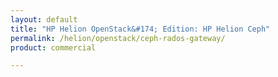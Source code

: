 ```yaml
---
layout: default
title: "HP Helion OpenStack&#174; Edition: HP Helion Ceph"
permalink: /helion/openstack/ceph-rados-gateway/
product: commercial

---
```

<!--UNDER REVISION-->


<script>

function PageRefresh {
onLoad="window.refresh"
}

PageRefresh();

</script>
<!--
<p style="font-size: small;"> <a href="/helion/openstack/install-beta/kvm/">&#9664; PREV</a> | <a href="/helion/openstack/install-beta-overview/">&#9650; UP</a> | <a href="/helion/openstack/install-beta/esx/">NEXT &#9654;</a> </p>

##Ceph Rados Gateway

Ceph Rados Gateway offers Swift API access to objects stored in Ceph. It is object storage interface that uses Ceph Object Gateway daemon - radosgw. radosgw is FastCGI module for interacting with Ceph storage cluster. For more details, refer to http://ceph.com/docs/master/radosgw/

Setting up of RADOS gateway is done on a discrete node that eventually becomes an integral part of Ceph cluster. Existing Ceph cluster can be easily extended by adding gateway node. For more details, refer http://ceph.com/docs/master/install/install-ceph-gateway/

For High availability Rados Gateway, a load balancer is required. HA Proxy is an example of a load balancer that has been used successfully with rados gateway endpoints. For implementing HA Rados Gateway, second gateway node is setup similar to first one. The only thing needed is to use an unique client for second node. Following section has explicit callouts for HA.

###Administration node

Following steps are performed from Ceph admin node. Assumption here is that hostname for gateway node is gateway. If HA is considered, hostname of second node is gateway1.

* Log in to admin node as root user and ensure Ceph packages are already installed. If not, perform the following

		apt-get install ceph

* Change directory to /etc/ceph

* Create keyring for gateway and associate required permission

		ceph-authtool --create-keyring /etc/ceph/ceph.client.radosgw.keyring
		chmod +r /etc/ceph/ceph.client.radosgw.keyring

* Generate gateway username and key. Default user is gateway

		ceph-authtool /etc/ceph/ceph.client.radosgw.keyring -n client.radosgw.gateway --gen-key

	**Note**: For HA, create additional user - gateway1 like below

		ceph-authtool /etc/ceph/ceph.client.radosgw.keyring -n client.radosgw.gateway1 --gen-key

* Add key capabilities

		ceph-authtool -n client.radosgw.gateway --cap osd 'allow rwx' --cap mon 'allow rwx' /etc/ceph/ceph.client.radosgw.keyring

Note: For HA, add key capabilities to gateway1 user

	ceph-authtool -n client.radosgw.gateway1 --cap osd 'allow rwx' --cap mon 'allow rwx' /etc/ceph/ceph.client.radosgw.keyring

* Add key to Ceph cluster

		ceph -k /etc/ceph/ceph.client.admin.keyring auth add client.radosgw.gateway -i /etc/ceph/ceph.client.radosgw.keyring

	Note: For HA, add key for gateway1 user

		ceph -k /etc/ceph/ceph.client.admin.keyring auth add client.radosgw.gateway1 -i /etc/ceph/ceph.client.radosgw.keyring

* Copy keyring to gateway node(s)

		scp /etc/ceph/ceph.client.radosgw.keyring root@gateway:/etc/ceph

* Add gateway configuration by updating ceph.conf file like below.

		[client.admin]
		
		keyring = /etc/ceph/ceph.client.admin.keyring
		
		[client.radosgw.gateway]
		
		host = gateway
		
		keyring = /etc/ceph/ceph.client.radosgw.keyring
		
		rgw socket path = /var/run/ceph/ceph.radosgw.gateway.fastcgi.sock
		
		log file = /var/log/ceph/client.radosgw.gateway.log
		
		rgw dns name = gateway
		
		rgw print continue = false

		# Added for HA
		
		[client.radosgw.gateway1]
		
		host = gateway1
		
		keyring = /etc/ceph/ceph.client.radosgw.keyring
		
		rgw socket path = /var/run/ceph/ceph.radosgw.gateway.fastcgi.sock
		
		log file = /var/log/ceph/client.radosgw.gateway.log
		
		rgw dns name = gateway1
		
		rgw print continue = false

* Re-deploy Ceph configuration on all cluster nodes and client nodes

###Gateway Node

Following steps are performed on gateway node. For HA, same steps are repeated on second node.

* Log in to gateway node as root user and install Ceph packages

		apt-get install ceph

* Install Apache2 and Fastcgi packages

		apt-get install apache2 libapache2-mod-fastcgi

* Configure Apache2/FastCGI

Edit `/etc/apache2/apache2.conf` to include server name of gateway node(s) 
    ServerName gateway.ex.com

**Note**: For HA, second node will have the following

ServerName gateway1.ex.com

* Enable URL rewrite modules for Apache2 and FastCGI

		a2enmod rewrite
		a2enmod fastcgi

* Restart Apache2 for changes to take effect

		/etc/init.d/apache2 restart

* Enable SSL

* Install SSL module

		apt-get install openssl ssl-cert

* Enable SSL

		a2enmod ssl

* Generate certificate

		mkdir /etc/apache2/ssl

		openssl req -x509 -nodes -days 365 -newkey rsa:2048 -keyout /etc/apache2/ssl/apache.key -out /etc/apache2/ssl/apache.crt

* Restart Apache2

		/etc/init.d/apache2 restart

Note: SSL is currently not being considered in working environment

* Edit /etc/hosts file to include fqdn of gateway node	

		192.x.x.x gateway.ex.com gateway

	Note: For HA, second node will have the following
	
		192.x.x.x gateway1.ex.com gateway1

* Add wildcard to DNS

* Install dnsmasq

		apt-get install dnsmasq

* Edit /etc/dnsmasq.conf as follows

		address=/.{fqdn}/{host ip}

		listen-address=127.0.0.1

	For example -

		address=/.gateway.ex.com/192.x.x.x
		
		listen-address=127.0.0.1

	**Note**: For HA, second node will have the following

		address=/.gateway1.ex.com/192.x.x.x
		
		listen-address=127.0.0.1

* Restart dsnmasq

		/etc/init.d/dnsmasq restart

* Ping server with subdomain to ensure radosgw can process subdomain requests

		ping mybucket.{fqdn}

		ping mybucket.gateway.ex.com

		[NOTE: This did not work in hlinux]

* Install Ceph Object Gateway on node(s)

		apt-get install radosgw

* Install Gateway agent on node(s) 
	* wget -q -O- 'https://ceph.com/git/?p=ceph.git;a=blob_plain;f=keys/release.asc' | apt-key add -

	[Note: If key cannot be downloaded, then perform above step on Ubuntu host and copy it to gateway node]

	* echo deb http://ceph.com/debian-firefly/ wheezy main | tee /etc/apt/sources.list.d/ceph.list

	* apt-get install radosgw-agent

* Add Ceph Object Gateway script s3gw.fcgi in /var/www directory with file contents like below

		#!/bin/sh
		exec /usr/bin/radosgw -c /etc/ceph/ceph.conf -n client.radosgw.gateway

* Ensure proper file permission

		chmod +x s3gw.fcgi

		Note: For HA, second node will have the following

		#!/bin/sh
		
		exec /usr/bin/radosgw -c /etc/ceph/ceph.conf -n client.radosgw.gateway1

* Create data directory

		mkdir -p /var/lib/ceph/radosgw/ceph-radosgw.gateway

* Add gateway configuration file rgw.conf in /etc/apache2/sites-available directory with file contents like below

		FastCgiExternalServer /var/www/s3gw.fcgi -socket /var/run/ceph/ceph.radosgw.gateway.fastcgi.sock
		
		<VirtualHost *:80>
		
		ServerName gateway.ex.com
		
		ServerAlias *.gateway.ex.com
		
		ServerAdmin gateway@hp.com
		
		DocumentRoot /var/www
		
		RewriteEngine On
		
		RewriteRule ^/(.*) /s3gw.fcgi?%{QUERY_STRING} [E=HTTP_AUTHORIZATION:%{HTTP:Authorization},L]
		
		<IfModule mod_fastcgi.c>
		
		<Directory /var/www>
		
		Options +ExecCGI
		
		AllowOverride All
		
		SetHandler fastcgi-script
		
		Order allow,deny
		
		Allow from all
		
		AuthBasicAuthoritative Off
		
		</Directory>
		
		</IfModule>
		
		AllowEncodedSlashes On
		
		ErrorLog /var/log/apache2/error.log
		
		CustomLog /var/log/apache2/access.log combined
		
		ServerSignature Off
		
		</VirtualHost>

	Note: For HA, second node will have changes for ServerName, ServerAlias and ServerAdmin accordingly.

* Enable site for rgw.conf

		a2ensite rgw.conf

* Disable default site

		a2dissite 000-default

* Restart all services and start gateway

	*  Apache2

			 /etc/init.d/apache2 restart

	* Gateway radosgw

			/etc/init.d/radosgw start

	* Radosgw in debug mode for troubleshooting

			/usr/bin/radosgw -d -c /etc/ceph/ceph.conf --debug-rgw 20 --rgw-socket-path=/var/run/ceph/ceph.radosgw.gateway.fastcgi.sock

	* Ceph

			/etc/init.d/ceph restart

###Validation

Once all services are up and running, make an anonymous GET request to gateway instance to receive valid response.

* Ensure proxy is not set on gateway node(s)

* Edit /etc/environment to add the following and source the same

		export no_proxy=localhost,127.0.0.1,192.x.x.x,gateway.ex.com,gateway

* GET Request curl http://gateway.ex.com

* GET Response

		<ListAllMyBucketsResult xmlns="http://s3.amazonaws.com/doc/2006-03-01/">
		
		<Owner>
		
		<ID>anonymous</ID>
		
		<DisplayName/>
		
		</Owner>
		
		<Buckets/>
		
		</ListAllMyBucketsResult>

This response indicates that gateway instance is working as expected

* If there is an error, ensure radosgw is executed in debug mode and watch out for errors

* If there is permission issue on /var/run/ceph/ceph-client.radosgw.gateway.asok, change file permission accordingly

		chmod 777 /var/run/ceph/ceph-client.radosgw.gateway.asok

* If there is error with Apache2 or FastCGI, look for debug logs in /var/log/apache2/error.log. Changing permission on /var/www directory or /var/www/s3gw.fcgi file may fix the problem

		chmod 777 /var/www

		chmod 777 /var/www/s3gw.fcgi

##Gateway Pools, Users and Sub-users, Access and Secret keys

**Pools**

Ceph Object Gateways require Ceph Storage Cluster pools to store specific gateway data. If user created has permissions, gateway will create pools automatically. Executing rados lspools lists the available pools. Check if .rgw.buckets and .rgw.buckets.index pools are already created by default. If not, create these pools using ceph osd pool create command. For more details refer https://ceph.com/docs/master/radosgw/config-ref/#pools

<screenshot>

**User and Sub-User**

User reflects user of S3 interface and Subuser reflects a user of Swift interface. Subuser is always associated to a user. For more details, refer https://ceph.com/docs/master/radosgw/admin/. Using radosgw-admin commands, user and subuser are created like below

* radosgw-admin user create --subuser=s3User:swiftUser --display-name="First User " --key-type=swift --access=full

<screenshot>

* Ensure user - s3User and subuser - s3User:swiftUser are stored in respective .users.uid and .users.swift pool

**Access and Secret keys**

S3 users and swifts users need to have access and secret keys to enable end users to interact with gateway instance. Access and secret key for s3User are created like below

* radosgw-admin key create --uid=s3User --key-type=s3 --gen-access-key --gen-secret
* Ensure keys generated are free of JSON escape (\) characters
* If the User or Application will write more than 1k Containers, then modification of the max_buckets variable is required. Also, right-sizing of Placement Groups per Pool may be required. Ensure max_buckets is set to unlimited size by setting it to 0. This is important in order to write unlimited containers into .rgw.buckets default pool during workload testing.
**radosgw-admin user modify --uid=s3User --max-buckets=0**

**S3 Client**

S3 client is not supported by HP for User Data, other than as a validation step during installation and configuration. Gateway instance, S3 users created can be verified using s3cmd tool on gateway node or Ceph client. For more details on s3cmd tool, refer http://s3tools.org/s3cmd.

* Install s3cmd tool

		sudo apt-get install s3cmd

* Configure s3cmd tool like below. Enter relevant information like access key, secret key, etc when prompted. Information is stored in .s3cfg file

		s3cmd --configure

* Access and secret key generated for s3 user can be collected like below

		radosgw-admin user info -uid=s3User

* List buckets using radosgw-admin command or s3cmd or by listing .rgw.buckets pool like below. To begin with, list is empty.

* Create bucket

		s3cmd mb s3://my-Bucket

* Ensure bucket is created by checking its statistics like below
* Upload image to bucket

		s3cmd put <image> <bucket>

* List bucket contents

		s3cmd ls <bucket>
* Download uploaded image

		s3cmd get <bucket> <image>

* Run checksum to ensure downloaded image is not corrupt

		md5sum <image uploaded> <image downloaded>

**Swift Client**

Gateway instance, swift users can be verified using Swift client on gateway node or Ceph client. For more details on swift client, refer https://www.swiftstack.com/docs/integration/python-swiftclient.html

* Install swift client

		sudo apt-get install python-swiftclient

* Create creds.py with following file contents

		#Auth url pointing to gateway node

		export ST_AUTH=http://gateway.ex.com/auth/v1.0

		#Swift user

		export ST_USER=s3User:swiftUser
		#Swift user - secret key

		export ST_KEY= Pp3YqVoyqOpFF28kby03e55j3akd0wEE3NYGjXsK

* Source swift credentials like below

		source creds.py

* List container (aka S3 bucket) like below

		swift list

* Display container information

		swift stat <container>

* Upload image into container

		swift upload <container> <image to upload>

* Verify upload using stat

		swift stat <container>

* Verify uploaded image is residing in rgw pool

		rados -p .rgw.buckets ls
		
**Ceph Radosgw Client**

Assuming that Ceph client packages are already installed, perform following steps on client node to verify gateway instance, user and subuser created in previous section

* Edit /etc/hosts file to include gateway node

		192.x.x.x gateway.ex.com gateway

* Edit /etc/environment to gateway node entries and source the same. For example -

		export no_proxy=localhost,127.0.0.1,192.x.x.x,gateway.ex.com,gateway

* Copy ceph.client.radosgw.keyring and ceph.conf file from gateway node to /etc/ceph directory

		scp ceph-admin@192.x.x.x:/etc/ceph/ceph.client.radosgw.keyring .

		scp ceph-admin@192.x.x.x:/etc/ceph/ceph.conf .

* Ensure Ceph Health is OK

* Exercise S3 or Swift API calls as described in previous sections

**RADOS GATEWAY - KEYSTONE AUTHENTICATION**

Integration of Rados Gateway with Helion OpenStack identity service sets up the Gateway to authorize and accept Keystone users automatically. Users are created in rados pools provided they have valid keystone token. For more details refer, http://ceph.com/docs/master/radosgw/keystone/

**Assumptions**

* Gateway node has Apache2/FastCGI without 100 continue support

* Default gateway user on gateway node

**Steps**

Following are the steps to achieve this integration.

* On Ceph admin node, edit ceph.conf file to include the following.

		rgw keystone url = {keystone server url:keystone server admin port}
		
		rgw keystone admin token = [keystone admin token - Available in /etc/keystone/keystone.conf]
		
		rgw keystone accepted roles = {accepted user roles}
		
		rgw keystone token cache size = {number of tokens to cache}
		
		rgw keystone revocation interval = {number of seconds before checking revoked tickets}
		
		rgw s3 auth use keystone = true
		
		nss db path = {path to nss db}

	For example - rgw keystone url = http://192.0.2.21:5000

		rgw keystone admin token = aa4edaa3aa219a8b8e78f937083c61d68728b654
		rgw keystone accepted roles = Member, admin, swiftoperator
		rgw keystone token cache size = 500
		rgw keystone revocation interval = 500
		rgw s3 auth use keystone = true
		rgw nss db path = /var/ceph/nss
		
		
		[client.radosgw.gateway]
		host = gateway
		keyring = /etc/ceph/ceph.client.radosgw.keyring
		rgw socket path = /var/run/ceph/ceph.radosgw.gateway.fastcgi.sock
		log file = /var/log/ceph/client.radosgw.gateway.log
		rgw dns name = gateway
		rgw print continue = false

* Redeploy ceph.conf file on all Ceph cluster nodes and Helion Controller nodes

* On Management node, delete the existing swift endpoint and service if swift store is no longer required. For example -

	* keystone service-list will list all services. Note down swift service ID

	* keystone endpoint-list will all endpoints. Note down swift endpoint ID

	* keystone endpoint-delete <swift endpoint ID>

	* keystone service-delete <swift service ID>

* On Management node, configure keystone to point to Rados gateway endpoint like below. Assumption here is that url for gateway node is http://gateway.ex.com

	* keystone service-create --name swift --type object-store [Note down service ID]

	* keystone endpoint-create --service-id <service ID from above> --publicurl http://gateway.ex.com/swift/v1 --internalurl http://gateway.ex.com/swift/v1 --adminurl http://gateway.ex.com/swift/v1

* On any controller node say node 0, convert OpenSSL certificates that keystone uses to nss db format. In order to do this, ensure certutil package is available on controller nodes.

	* apt-get install libnss3-tools

	* mkdir /var/ceph/nss
	
	* openssl x509 -in /mnt/state/etc/keystone/ssl/certs/ca.pem -pubkey | certutil -d /var/ceph/nss -A -n ca -t "TCu,Cu,Tuw"

	* openssl x509 -in /mnt/state/etc/keystone/ssl/certs/signing_cert.pem -pubkey | certutil -A -d /var/ceph/nss -n signing_cert -t "P,P,P"

	* Create /var/ceph/nss directory on gateway node and copy converted certificates generated above in this path.

* On all controller nodes, edit /etc/apache2/sites-enabled/keystone_modwsgi.conf to include WSGIChunkedRequest like below. For more details, refer http://tracker.ceph.com/issues/7796

		<VirtualHost *:35357>
		
		......

		<Directory /etc/keystone>
		
		......
		
		WSGIChunkedRequest On
		
		......
		
		</Directory>
		
		......
		
		</VirtualHost>
		
		<VirtualHost *:5000>
		
		......
		
		<Directory /etc/keystone>
		
		......
		
		WSGIChunkedRequest On
		
		......
		
		</Directory>
		
		......
		
		</VirtualHost>

* Restart apache2 service on all controller nodes like below

		service apache2 restart

* Restart ceph service on all controller nodes like below

		service ceph-all restart

* Restart radosgw service on gateway node like below
	
		/etc/init.d/radosgw restart

**Validation**

* Ensure proxy is not set on gateway node

* Ensure radosgw daemon is running as root and that there are no obvious errors in logs

* From Management node, make Swift v1 request like below. Assumption here is that s3User is already created using radosgw-admin command and that correct credentials for s3User is used in making the request. Output should list container if present.

		swift -V 1.0 -A http://gateway.ex.com/auth/v1.0 -U s3User:swiftUser -K "abc" list

* From Management node, make Swift v2 request using keystone. Ceph Object Gateway's user:subuser tuple maps to the tenant:user tuple expected by Swift. Here, admin credentials are considered. Output should list container if present.

		swift -V 2.0 -A http://192.0.2.21:5000/v2.0 -U admin:admin -K "abc" list

* From Management node, execute the following to get the admin tenant ID

	Keystone tenant-list

		+----------------------------------+---------+---------+
		| id 							   | name 	 | enabled |
		+----------------------------------+---------+---------+
		| 627770d0c17c4423b8c27a2607e60798 | admin   | True    |
		| aa70711bd69e4958ac239e2564c18054 | demo    | True    |
		| 250bf66045814455a5b3c3e6c7fb7c19 | service | True    |
		+----------------------------------+---------+---------+

* Verify if admin user is created in rados pool like below
		
		rados --pool .users.uid ls
		s3User
		s3User.buckets
		627770d0c17c4423b8c27a2607e60798
		627770d0c17c4423b8c27a2607e60798.buckets